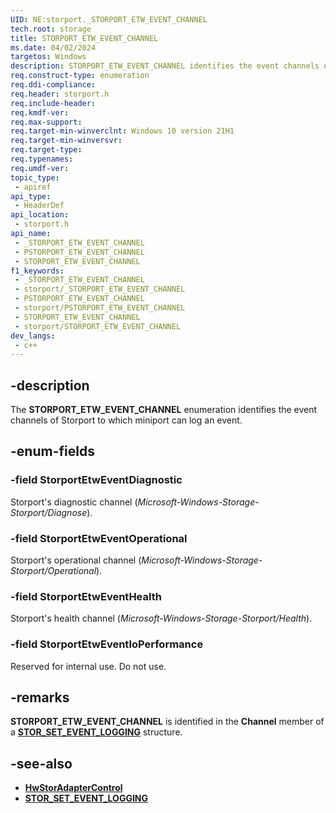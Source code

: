 ```yaml
---
UID: NE:storport._STORPORT_ETW_EVENT_CHANNEL
tech.root: storage
title: STORPORT_ETW_EVENT_CHANNEL
ms.date: 04/02/2024
targetos: Windows
description: STORPORT_ETW_EVENT_CHANNEL identifies the event channels of Storport to which miniport can log an event.
req.construct-type: enumeration
req.ddi-compliance: 
req.header: storport.h
req.include-header: 
req.kmdf-ver: 
req.max-support: 
req.target-min-winverclnt: Windows 10 version 21H1
req.target-min-winversvr: 
req.target-type: 
req.typenames: 
req.umdf-ver: 
topic_type:
 - apiref
api_type:
 - HeaderDef
api_location:
 - storport.h
api_name:
 - _STORPORT_ETW_EVENT_CHANNEL
 - PSTORPORT_ETW_EVENT_CHANNEL
 - STORPORT_ETW_EVENT_CHANNEL
f1_keywords:
 - _STORPORT_ETW_EVENT_CHANNEL
 - storport/_STORPORT_ETW_EVENT_CHANNEL
 - PSTORPORT_ETW_EVENT_CHANNEL
 - storport/PSTORPORT_ETW_EVENT_CHANNEL
 - STORPORT_ETW_EVENT_CHANNEL
 - storport/STORPORT_ETW_EVENT_CHANNEL
dev_langs:
 - c++
---
```


## -description

The **STORPORT_ETW_EVENT_CHANNEL** enumeration identifies the event channels of Storport to which miniport can log an event.

## -enum-fields

### -field StorportEtwEventDiagnostic

Storport's diagnostic channel (*Microsoft-Windows-Storage-Storport/Diagnose*).

### -field StorportEtwEventOperational

Storport's operational channel (*Microsoft-Windows-Storage-Storport/Operational*).

### -field StorportEtwEventHealth

Storport's health channel (*Microsoft-Windows-Storage-Storport/Health*).

### -field StorportEtwEventIoPerformance

Reserved for internal use. Do not use.

## -remarks

**STORPORT_ETW_EVENT_CHANNEL** is identified in the **Channel** member of a **[STOR_SET_EVENT_LOGGING](ns-storport-stor_set_event_logging.md)** structure.

## -see-also

- **[HwStorAdapterControl](nc-storport-hw_adapter_control.md)**
- **[STOR_SET_EVENT_LOGGING](ns-storport-stor_set_event_logging.md)**
